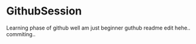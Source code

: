 # GithubSession
Learning phase of github well am just beginner 
guthub readme edit hehe..
commiting.. 
